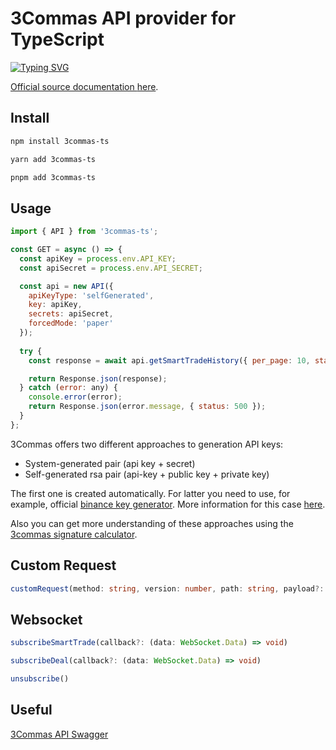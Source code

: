 # 3Commas API provider for TypeScript

<a href="https://git.io/typing-svg"><img src="https://readme-typing-svg.demolab.com?font=Fira+Code&weight=800&size=32&pause=1000&random=false&&lines=3Commas+API+provider;with+Typescript;" alt="Typing SVG" />

Official source documentation [here](https://github.com/3commas-io/3commas-official-api-docs#readme).

## Install
```bash
npm install 3commas-ts
```

```bash
yarn add 3commas-ts
```

```bash
pnpm add 3commas-ts
```

## Usage
```js
import { API } from '3commas-ts';

const GET = async () => {    
  const apiKey = process.env.API_KEY;
  const apiSecret = process.env.API_SECRET;

  const api = new API({
    apiKeyType: 'selfGenerated',
    key: apiKey,
    secrets: apiSecret, 
    forcedMode: 'paper'
  });
    
  try {
    const response = await api.getSmartTradeHistory({ per_page: 10, status: 'active' });

    return Response.json(response);
  } catch (error: any) {
    console.error(error);
    return Response.json(error.message, { status: 500 });
  }
};
```
3Commas offers two different approaches to generation API keys:
- System-generated pair (api key + secret)
- Self-generated rsa pair (api-key + public key + private key)

The first one is created automatically.
For latter you need to use, for example, official [binance key generator](https://github.com/binance/asymmetric-key-generator/releases).
More information for this case [here](https://github.com/3commas-io/3commas-official-api-docs/blob/master/signed_endpoints_rsa.md).

Also you can get more understanding of these approaches using the [3commas signature calculator](https://3commas-io.github.io/public-api-signature-calculator-example/).

## Custom Request
```ts
customRequest(method: string, version: number, path: string, payload?: any)
```

## Websocket
```ts
subscribeSmartTrade(callback?: (data: WebSocket.Data) => void)

subscribeDeal(callback?: (data: WebSocket.Data) => void)

unsubscribe()
```
## Useful
[3Commas API Swagger](https://app.swaggerhub.com/apis/d_yo_r/3commas_openapidoc.yml/)
